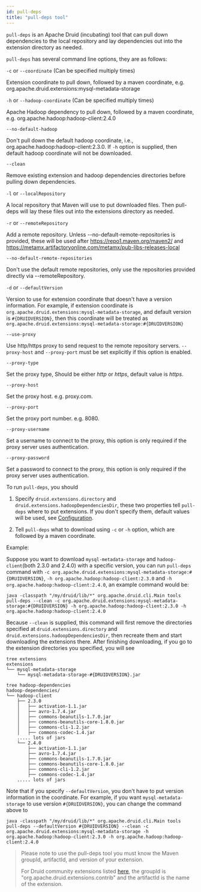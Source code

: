 ```yaml
---
id: pull-deps
title: "pull-deps tool"
---
```


<!--
  ~ Licensed to the Apache Software Foundation (ASF) under one
  ~ or more contributor license agreements.  See the NOTICE file
  ~ distributed with this work for additional information
  ~ regarding copyright ownership.  The ASF licenses this file
  ~ to you under the Apache License, Version 2.0 (the
  ~ "License"); you may not use this file except in compliance
  ~ with the License.  You may obtain a copy of the License at
  ~
  ~   http://www.apache.org/licenses/LICENSE-2.0
  ~
  ~ Unless required by applicable law or agreed to in writing,
  ~ software distributed under the License is distributed on an
  ~ "AS IS" BASIS, WITHOUT WARRANTIES OR CONDITIONS OF ANY
  ~ KIND, either express or implied.  See the License for the
  ~ specific language governing permissions and limitations
  ~ under the License.
  -->


`pull-deps` is an Apache Druid (incubating) tool that can pull down dependencies to the local repository and lay dependencies out into the extension directory as needed.

`pull-deps` has several command line options, they are as follows:

`-c` or `--coordinate` (Can be specified multiply times)

Extension coordinate to pull down, followed by a maven coordinate, e.g. org.apache.druid.extensions:mysql-metadata-storage

`-h` or `--hadoop-coordinate` (Can be specified multiply times)

Apache Hadoop dependency to pull down, followed by a maven coordinate, e.g. org.apache.hadoop:hadoop-client:2.4.0

`--no-default-hadoop`

Don't pull down the default hadoop coordinate, i.e., org.apache.hadoop:hadoop-client:2.3.0. If `-h` option is supplied, then default hadoop coordinate will not be downloaded.

`--clean`

Remove existing extension and hadoop dependencies directories before pulling down dependencies.

`-l` or `--localRepository`

A local repository that Maven will use to put downloaded files. Then pull-deps will lay these files out into the extensions directory as needed.

`-r` or `--remoteRepository`

Add a remote repository. Unless --no-default-remote-repositories is provided, these will be used after https://repo1.maven.org/maven2/ and https://metamx.artifactoryonline.com/metamx/pub-libs-releases-local

`--no-default-remote-repositories`

Don't use the default remote repositories, only use the repositories provided directly via --remoteRepository.

`-d` or `--defaultVersion`

Version to use for extension coordinate that doesn't have a version information. For example, if extension coordinate is `org.apache.druid.extensions:mysql-metadata-storage`, and default version is `#{DRUIDVERSION}`, then this coordinate will be treated as `org.apache.druid.extensions:mysql-metadata-storage:#{DRUIDVERSION}`

`--use-proxy`

Use http/https proxy to send request to the remote repository servers. `--proxy-host` and `--proxy-port` must be set explicitly if this option is enabled.

`--proxy-type`

Set the proxy type, Should be either *http* or *https*, default value is *https*.

`--proxy-host`

Set the proxy host. e.g. proxy.com.

`--proxy-port`

Set the proxy port number. e.g. 8080.

`--proxy-username`

Set a username to connect to the proxy, this option is only required if the proxy server uses authentication.

`--proxy-password`

Set a password to connect to the proxy, this option is only required if the proxy server uses authentication.

To run `pull-deps`, you should

1) Specify `druid.extensions.directory` and `druid.extensions.hadoopDependenciesDir`, these two properties tell `pull-deps` where to put extensions. If you don't specify them,  default values will be used, see [Configuration](../configuration/index.md).

2) Tell `pull-deps` what to download using `-c` or `-h` option, which are followed by a maven coordinate.

Example:

Suppose you want to download ```mysql-metadata-storage``` and ```hadoop-client```(both 2.3.0 and 2.4.0) with a specific version, you can run `pull-deps` command with `-c org.apache.druid.extensions:mysql-metadata-storage:#{DRUIDVERSION}`, `-h org.apache.hadoop:hadoop-client:2.3.0` and `-h org.apache.hadoop:hadoop-client:2.4.0`, an example command would be:

```
java -classpath "/my/druid/lib/*" org.apache.druid.cli.Main tools pull-deps --clean -c org.apache.druid.extensions:mysql-metadata-storage:#{DRUIDVERSION} -h org.apache.hadoop:hadoop-client:2.3.0 -h org.apache.hadoop:hadoop-client:2.4.0
```

Because `--clean` is supplied, this command will first remove the directories specified at `druid.extensions.directory` and `druid.extensions.hadoopDependenciesDir`, then recreate them and start downloading the extensions there. After finishing downloading, if you go to the extension directories you specified, you will see

```
tree extensions
extensions
└── mysql-metadata-storage
    └── mysql-metadata-storage-#{DRUIDVERSION}.jar
```

```
tree hadoop-dependencies
hadoop-dependencies/
└── hadoop-client
    ├── 2.3.0
    │   ├── activation-1.1.jar
    │   ├── avro-1.7.4.jar
    │   ├── commons-beanutils-1.7.0.jar
    │   ├── commons-beanutils-core-1.8.0.jar
    │   ├── commons-cli-1.2.jar
    │   ├── commons-codec-1.4.jar
    ..... lots of jars
    └── 2.4.0
        ├── activation-1.1.jar
        ├── avro-1.7.4.jar
        ├── commons-beanutils-1.7.0.jar
        ├── commons-beanutils-core-1.8.0.jar
        ├── commons-cli-1.2.jar
        ├── commons-codec-1.4.jar
    ..... lots of jars
```

Note that if you specify `--defaultVersion`, you don't have to put version information in the coordinate. For example, if you want `mysql-metadata-storage` to use version `#{DRUIDVERSION}`,  you can change the command above to

```
java -classpath "/my/druid/lib/*" org.apache.druid.cli.Main tools pull-deps --defaultVersion #{DRUIDVERSION} --clean -c org.apache.druid.extensions:mysql-metadata-storage -h org.apache.hadoop:hadoop-client:2.3.0 -h org.apache.hadoop:hadoop-client:2.4.0
```

> Please note to use the pull-deps tool you must know the Maven groupId, artifactId, and version of your extension.
>
> For Druid community extensions listed [here](../development/extensions.md), the groupId is "org.apache.druid.extensions.contrib" and the artifactId is the name of the extension.
